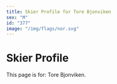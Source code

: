 ```yaml
---
title: Skier Profile for Tore Bjonviken
sex: "M"
id: "377"
image: "/img/flags/nor.svg" 
---
```


# Skier Profile

This page is for: Tore Bjonviken.
    